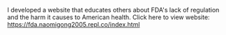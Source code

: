 I developed a website that educates others about FDA's lack of regulation and the harm it causes to American health.
Click here to view website:
https://fda.naomigong2005.repl.co/index.html


